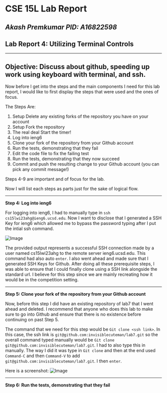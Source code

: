 # CSE 15L Lab Report  
*Akash Premkumar*
*PID: A16822598*
---
## Lab Report 4: Utilizing Terminal Controls
---
Objective: Discuss about github, speeding up work using keyboard with terminal, and ssh. 
---
Now before I get into the steps and the main components I need for this lab report, I would like to first display the steps that 
were used and the ones of focus. 

The Steps Are:
1. Setup Delete any existing forks of the repository you have on your account
2. Setup Fork the repository
3. The real deal Start the timer!
4. Log into ieng6
5. Clone your fork of the repository from your Github account
6. Run the tests, demonstrating that they fail
7. Edit the code file to fix the failing test
8. Run the tests, demonstrating that they now succeed
9. Commit and push the resulting change to your Github account (you can pick any commit message!)

Steps 4-9 are important and of focus for the lab. 

Now I will list each steps as parts just for the sake of logical flow. 

---

**Step 4: Log into ieng6**

For logging into ieng6, I had to manually type in `ssh cs15lwi23ahg@ieng6.ucsd.edu`. Now I want to disclose that I 
generated a SSH Key for ieng6 which allowed me to bypass the password typing after I put the intial ssh command. 

![Image](http://url/a.png)

The provided output represents a successful SSH connection made by a user named cs15lwi23ahg to the remote server ieng6.ucsd.edu. This command had also auto `enter`. I also went ahead and made sure that I generated SSH Keys for Github. After doing all these prerequisite steps, I was able to ensure that I could finally clone using a SSH link alongside the standard url. I believe for this step since we are mainly recreating how it would be in the competition setting. 

---
**Step 5: Clone your fork of the repository from your Github account**

Now, before this step I did have an existing repository of lab7 that I went ahead and deleted. I recommend that anyone who does this lab to make sure to go into Github and ensure that there is no existence before continuing on past Step 5.

The command that we need for this step would be `Git clone <ssh link>`. In this case, the ssh link is `git@github.com:invisiblecuteman/lab7.git` so the overall command typed manually would be `Git clone git@github.com:invisiblecuteman/lab7.git`. I had to also type this in manually. The way I did it was type in `Git clone` and then at the end used `Command-C` and then `Command-V` to add `git@github.com:invisiblecuteman/lab7.git`. I then 
`enter`.

Here is a screenshot:
![Image](http://url/a.png)

---
**Step 6: Run the tests, demonstrating that they fail**


